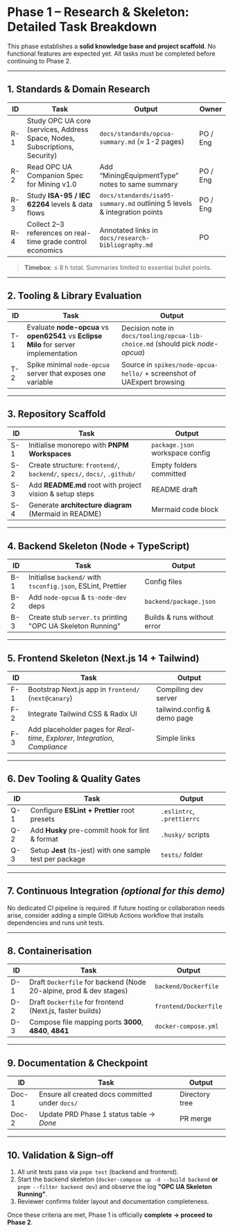 # Phase 1 – Research & Skeleton: Detailed Task Breakdown

This phase establishes a **solid knowledge base and project scaffold**. No functional features are expected yet. All tasks must be completed before continuing to Phase 2.

---

## 1. Standards & Domain Research
| ID | Task | Output | Owner |
|----|------|--------|-------|
| R-1 | Study OPC UA core (services, Address Space, Nodes, Subscriptions, Security) | `docs/standards/opcua-summary.md` (≈ 1-2 pages) | PO / Eng |
| R-2 | Read OPC UA Companion Spec for Mining v1.0 | Add “MiningEquipmentType” notes to same summary | PO / Eng |
| R-3 | Study **ISA-95 / IEC 62264** levels & data flows | `docs/standards/isa95-summary.md` outlining 5 levels & integration points | PO / Eng |
| R-4 | Collect 2–3 references on real-time grade control economics | Annotated links in `docs/research-bibliography.md` | PO |

> **Timebox**: ≤ 8 h total. Summaries limited to essential bullet points.

---

## 2. Tooling & Library Evaluation
| ID | Task | Output |
|----|------|--------|
| T-1 | Evaluate **node-opcua** vs **open62541** vs **Eclipse Milo** for server implementation | Decision note in `docs/tooling/opcua-lib-choice.md` (should pick *node-opcua*) |
| T-2 | Spike minimal `node-opcua` server that exposes one variable | Source in `spikes/node-opcua-hello/` + screenshot of UAExpert browsing|

---

## 3. Repository Scaffold
| ID | Task | Output |
|----|------|--------|
| S-1 | Initialise monorepo with **PNPM Workspaces** | `package.json` workspace config |
| S-2 | Create structure: `frontend/`, `backend/`, `specs/`, `docs/`, `.github/` | Empty folders committed |
| S-3 | Add **README.md** root with project vision & setup steps | README draft |
| S-4 | Generate **architecture diagram** (Mermaid in README) | Mermaid code block |

---

## 4. Backend Skeleton (Node + TypeScript)
| ID | Task | Output |
|----|------|--------|
| B-1 | Initialise `backend/` with `tsconfig.json`, ESLint, Prettier | Config files |
| B-2 | Add `node-opcua` & `ts-node-dev` deps | `backend/package.json` |
| B-3 | Create stub `server.ts` printing "OPC UA Skeleton Running" | Builds & runs without error |

---

## 5. Frontend Skeleton (Next.js 14 + Tailwind)
| ID | Task | Output |
|----|------|--------|
| F-1 | Bootstrap Next.js app in `frontend/` (`next@canary`) | Compiling dev server |
| F-2 | Integrate Tailwind CSS & Radix UI | tailwind.config & demo page |
| F-3 | Add placeholder pages for *Real-time*, *Explorer*, *Integration*, *Compliance* | Simple links |

---

## 6. Dev Tooling & Quality Gates
| ID | Task | Output |
|----|------|--------|
| Q-1 | Configure **ESLint + Prettier** root presets | `.eslintrc`, `.prettierrc` |
| Q-2 | Add **Husky** pre-commit hook for lint & format | `.husky/` scripts |
| Q-3 | Setup **Jest** (ts-jest) with one sample test per package | `tests/` folder |

---

## 7. Continuous Integration *(optional for this demo)*
No dedicated CI pipeline is required. If future hosting or collaboration needs arise, consider adding a simple GitHub Actions workflow that installs dependencies and runs unit tests.

---

## 8. Containerisation
| ID | Task | Output |
|----|------|--------|
| D-1 | Draft `Dockerfile` for backend (Node 20-alpine, prod & dev stages) | `backend/Dockerfile` |
| D-2 | Draft `Dockerfile` for frontend (Next.js, faster builds) | `frontend/Dockerfile` |
| D-3 | Compose file mapping ports **3000**, **4840**, **4841** | `docker-compose.yml` |

---

## 9. Documentation & Checkpoint
| ID | Task | Output |
|----|------|--------|
| Doc-1 | Ensure all created docs committed under `docs/` | Directory tree |
| Doc-2 | Update PRD Phase 1 status table → *Done* | PR merge |

---

## 10. Validation & Sign-off
1. All unit tests pass via `pnpm test` (backend and frontend).  
2. Start the backend skeleton (`docker-compose up -d --build backend` **or** `pnpm --filter backend dev`) and observe the log **"OPC UA Skeleton Running"**.  
3. Reviewer confirms folder layout and documentation completeness.

Once these criteria are met, Phase 1 is officially **complete → proceed to Phase 2**.
